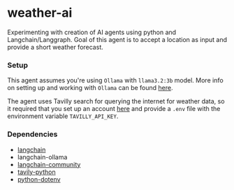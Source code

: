 # weather-ai

Experimenting with creation of AI agents using python and Langchain/Langgraph.
Goal of this agent is to accept a location as input and provide a short weather forecast.

### Setup

This agent assumes you're using `Ollama` with `llama3.2:3b` model.
More info on setting up and working with `Ollama` can be found [here](https://ollama.com/).

The agent uses Tavilly search for querying the internet for weather data,
so it required that you set up an account [here](https://www.tavily.com/) and provide a `.env`
file with the environment variable `TAVILLY_API_KEY`.

### Dependencies

- [langchain](https://github.com/langchain-ai/langchain)
- langchain-ollama
- [langchain-community](https://github.com/langchain-ai/langchain-community)
- [tavily-python](https://github.com/tavily-ai/tavily-python)
- [python-dotenv](https://github.com/theskumar/python-dotenv)
